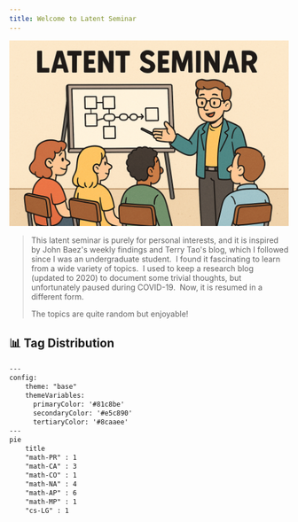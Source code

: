 ```yaml
---
title: Welcome to Latent Seminar
---
```


![](./images/banner.png)

> This latent seminar is purely for personal interests, and it is inspired by John Baez's weekly findings and Terry Tao's blog, which I followed since I was an undergraduate student.  I found it fascinating to learn from a wide variety of topics.  I used to keep a research blog (updated to 2020) to document some trivial thoughts, but unfortunately paused during COVID-19.  Now, it is resumed in a different form.
> 
> The topics are quite random but enjoyable!

## 📊 Tag Distribution
```mermaid
---
config:
    theme: "base"
    themeVariables:
      primaryColor: '#81c8be'
      secondaryColor: '#e5c890'
      tertiaryColor: '#8caaee'
---
pie
    title 
    "math-PR" : 1
    "math-CA" : 3
    "math-CO" : 1
    "math-NA" : 4
    "math-AP" : 6
    "math-MP" : 1
    "cs-LG" : 1
```

